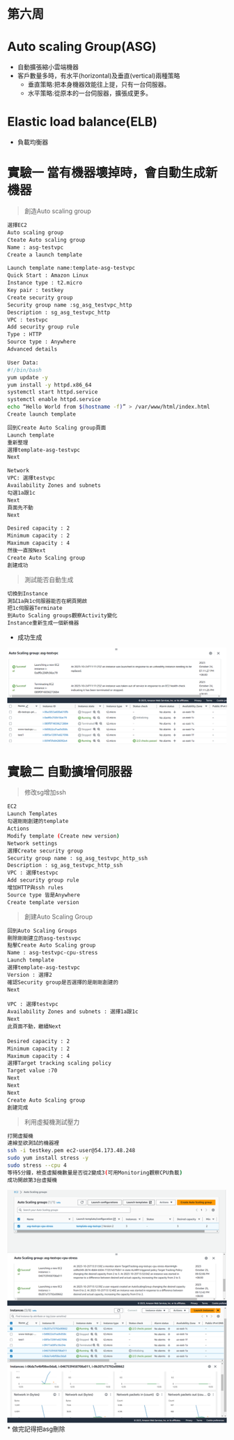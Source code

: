 # 第六周
# Auto scaling Group(ASG)
* 自動擴張縮小雲端機器
* 客戶數量多時，有水平(horizontal)及垂直(vertical)兩種策略
  * 垂直策略:把本身機器效能往上提，只有一台伺服器。
  * 水平策略:從原本的一台伺服器，擴張成更多。

# Elastic load balance(ELB)
* 負載均衡器

# 實驗一 當有機器壞掉時，會自動生成新機器
> 創造Auto scaling group

```sh
選擇EC2
Auto scaling group
Cteate Auto scaling group
Name : asg-testvpc
Create a launch template
```
```sh
Launch template name:template-asg-testvpc
Quick Start : Amazon Linux
Instance type : t2.micro
Key pair : testkey
Create security group
Security group name :sg_asg_testvpc_http
Description : sg_asg_testvpc_http 
VPC : testvpc
Add security group rule
Type : HTTP
Source type : Anywhere
Advanced details
```
```sh
User Data:
#!/bin/bash
yum update -y
yum install -y httpd.x86_64
systemctl start httpd.service
systemctl enable httpd.service
echo “Hello World from $(hostname -f)” > /var/www/html/index.html
Create launch template
```
```sh
回到Create Auto Scaling group頁面
Launch template
重新整理
選擇template-asg-testvpc
Next
```
```sh
Network
VPC: 選擇testvpc
Availability Zones and subnets
勾選1a跟1c
Next
頁面先不動
Next
```
```sh
Desired capacity : 2
Minimum capacity : 2
Maximum capacity : 4
然後一直按Next
Create Auto Scaling group
創建成功
```
>測試能否自動生成

```sh
切換到Instance
測試1a與1c伺服器能否在網頁開啟
把1c伺服器Terminate
到Auto Scaling groups觀察Activity變化
Instance重新生成一個新機器
```
* 成功生成
<img src="../pic/1024.png">
<img src="../pic/1024-1.png">

# 實驗二 自動擴增伺服器
> 修改sg增加ssh

```sh
EC2
Launch Templates
勾選剛剛創建的template
Actions
Modify template (Create new version)
Network settings
選擇Create security group
Security group name : sg_asg_testvpc_http_ssh
Description : sg_asg_testvpc_http_ssh
VPC : 選擇testvpc
Add security group rule
增加HTTP與ssh rules
Source type 皆是Anywhere
Create template version
```
>創建Auto Scaling Group

```sh
回到Auto Scaling Groups
刪除剛剛建立的asg-testsvpc
點擊Create Auto Scaling group
Name : asg-testvpc-cpu-stress
Launch template
選擇template-asg-testvpc
Version : 選擇2
確認Security group是否選擇的是剛剛創建的
Next

VPC : 選擇testvpc
Availability Zones and subnets : 選擇1a跟1c
Next
此頁面不動，繼續Next

Desired capacity : 2
Minimum capacity : 2
Maximum capacity : 4
選擇Target tracking scaling policy
Target value :70
Next
Next
Next
Create Auto Scaling group
創建完成
```
>利用虛擬機測試壓力

```sh
打開虛擬機
連線至欲測試的機器裡
ssh -i testkey.pem ec2-user@54.173.48.248
sudo yum install stress -y
sudo stress --cpu 4
等待5分鐘，檢查虛擬機數量是否從2變成3(可用Monitoring觀察CPU負載)
成功開啟第3台虛擬機
```
<img src="../pic/1024-2.png">
<img src="../pic/1024-3.png">
* 做完記得把asg刪除
